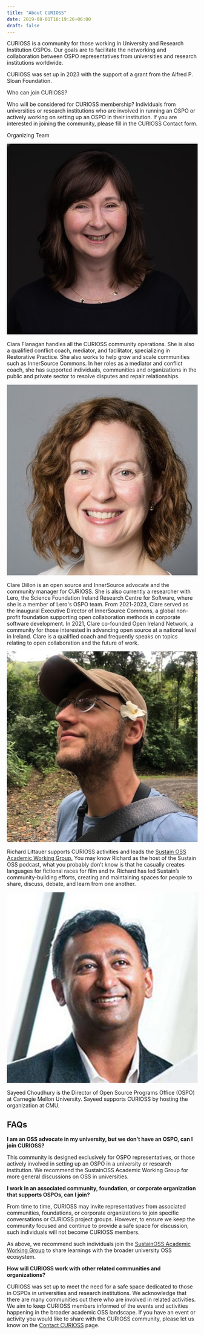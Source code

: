 ```yaml
---
title: "About CURIOSS"
date: 2019-08-01T16:19:26+06:00
draft: false
---
```

CURIOSS is a community for those working in University and Research Institution OSPOs. Our goals are to facilitate the networking and collaboration between OSPO representatives from universities and research institutions worldwide.

CURIOSS was set up in 2023 with the support of a grant from the Alfred P. Sloan Foundation. 

<div >
<p class="h1 row text-center justify-content-md-center">Who can join CURIOSS?</p>
Who will be considered for CURIOSS membership? Individuals from universities or research institutions who are involved in running an OSPO or actively working on setting up an OSPO in their institution. If you are interested in joining the community, please fill in the CURIOSS Contact form. 
</div>

<div class="row text-center justify-content-md-center" id="team">
  <div class="col-sm-12">
    <p class="h1">Organizing Team</p>
  </div>
  <div class="col-xs-12 col-sm-6">
    <img src="/images/about/team/ciara.png" title="Ciara Flanagan" class="align-middle"/>
      <p class="row text-center justify-content-md-center" id="team">Ciara Flanagan handles all the CURIOSS community operations. She is also a qualified conflict coach, mediator, and facilitator, specializing in Restorative Practice. She also works to help grow and scale communities such as InnerSource Commons.
        In her roles as a mediator and conflict coach, she has supported individuals, communities and organizations in the public and private sector to resolve disputes and repair relationships. 
      </p>
  </div>
  <div class="col-xs-12 col-sm-6">
    <img src="/images/about/team/clare.png" title="Clare Dillon" class="align-middle"/>
    <p class="row text-center justify-content-md-center" id="team">Clare Dillon is an open source and InnerSource advocate and the community manager for CURIOSS. She is also currently a researcher with Lero, the Science Foundation Ireland Research Centre for Software, where she is a member of Lero's OSPO team. From 2021-2023, Clare served as the inaugural Executive Director of InnerSource Commons, a global non-profit foundation supporting open collaboration methods in corporate software development. In 2021, Clare co-founded Open Ireland Network, a community for those interested in advancing open source at a national level in Ireland. Clare is a qualified coach and frequently speaks on topics relating to open collaboration and the future of work.
    </p>
  </div>
  <div class="col-xs-12 col-sm-6">
      <img src="/images/about/team/richard.png" title="Richard Littauer" class="align-middle"/>
      <p class="row text-center justify-content-md-center" id="team">Richard Littauer supports CURIOSS activities and leads the <a href="https://sustainoss.org/working-groups/academic-projects/" target="_blank">Sustain OSS Academic Working Group.</a> You may know Richard as the host of the Sustain OSS podcast, what you probably don’t know is that he casually creates languages for fictional races for film and tv. Richard has led Sustain’s community-building efforts, creating and maintaining spaces for people to share, discuss, debate, and learn from one another. 
      </p>
  </div>
  <div class="col-xs-12 col-sm-6">
    <img src="/images/about/team/sc.png" title="Sayeed Choudhury" class="align-middle"/>
    <p class="row text-center justify-content-md-center" id="team">Sayeed Choudhury is the Director of Open Source Programs Office (OSPO) at Carnegie Mellon University. Sayeed supports CURIOSS by hosting the organization at CMU.
    </p>
  </div>
</div>

## FAQs

<b>I am an OSS advocate in my university, but we don’t have an OSPO, can I join CURIOSS? </b>

This community is designed exclusively for OSPO representatives, or those actively involved in setting up an OSPO in a university or research institution. We recommend the SustainOSS Academic Working Group for more general discussions on OSS in universities.  

<b>I work in an associated community, foundation, or corporate organization that supports OSPOs, can I join?</b> 

From time to time, CURIOSS may invite representatives from associated communities, foundations, or corporate organizations to join specific conversations or CURIOSS project groups. However, to ensure we keep the community focused and continue to provide a safe space for discussion, such individuals will not become CURIOSS members.

  As above, we recommend such individuals join the [SustainOSS Academic Working Group](https://sustainoss.org/working-groups/academic-projects/) to share learnings with the broader university OSS ecosystem.

<b>How will CURIOSS work with other related communities and organizations?</b>

CURIOSS was set up to meet the need for a safe space dedicated to those in OSPOs in universities and research institutions. We acknowledge that there are many communities out there who are involved in related activities. We aim to keep CURIOSS members informed of the events and activities happening in the broader academic OSS landscape. If you have an event or activity you would like to share with the CURIOSS community, please let us know on the <a href="/about/join/">Contact CURIOSS</a> page.


